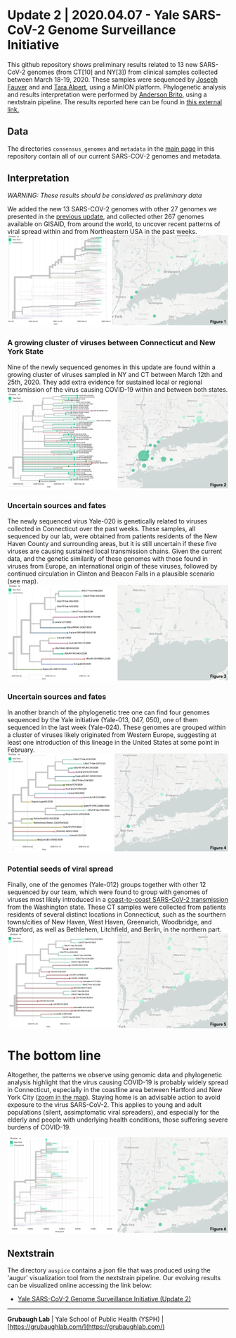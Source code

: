 # Update 2 | 2020.04.07 - Yale SARS-CoV-2 Genome Surveillance Initiative
This github repository shows preliminary results related to 13 new SARS-CoV-2 genomes (from CT[10] and NY[3]) from clinical samples collected between March 18-19, 2020. These samples were sequenced by [Joseph Fauver](https://twitter.com/JosephFauver) and and [Tara Alpert](https://twitter.com/tdalpert), using a MinION platform. Phylogenetic analysis and results interpretation were performed by [Anderson Brito](https://twitter.com/AndersonBrito_), using a nextstrain pipeline. The results reported here can be found in [this external link.](https://nextstrain.org/community/grubaughlab/CT-SARS-CoV-2/update2)


## Data
The directories `consensus_genomes` and `metadata` in the [main page](https://github.com/grubaughlab/CT-SARS-CoV-2) in this repository contain all of our current SARS-COV-2 genomes and metadata.

## Interpretation

*WARNING: These results should be considered as preliminary data*

We added the new 13 SARS-COV-2 genomes with other 27 genomes we presented in the [previous update](https://github.com/grubaughlab/CT-SARS-CoV-2/tree/master/update1), and collected other 267 genomes available on GISAID, from around the world, to uncover recent patterns of viral spread within and from Northeastern USA in the past weeks.
![big picture](Picture1.png)

### A growing cluster of viruses between Connecticut and New York State
Nine of the newly sequenced genomes in this update are found within a growing cluster of viruses sampled in NY and CT between March 12th and 25th, 2020. They add extra evidence for sustained local or regional transmission of the virus causing COVID-19 within and between both states.
![NY-CT clade](Picture2.png)

### Uncertain sources and fates
The newly sequenced virus Yale-020 is genetically related to viruses collected in Connecticut over the past weeks. These samples, all sequenced by our lab, were obtained from patients residents of the New Haven County and surrounding areas, but it is still uncertain if these five viruses are causing sustained local transmission chains. Given the current data, and the genetic similarity of these genomes with those found in viruses from Europe, an international origin of these viruses, followed by continued circulation in Clinton and Beacon Falls in a plausible scenario (see map).
![small CT clade](Picture3.png)

### Uncertain sources and fates
In another branch of the phylogenetic tree one can find four genomes sequenced by the Yale initiative (Yale-013, 047, 050), one of them sequenced in the last week (Yale-024). These genomes are grouped within a cluster of viruses likely originated from Western Europe, suggesting at least one introduction of this lineage in the United States at some point in February.
![European clade](Picture4.png)

### Potential seeds of viral spread
Finally, one of the genomes (Yale-012) groups together with other 12 sequenced by our team, which were found to group with genomes of viruses most likely introduced in a [coast-to-coast SARS-CoV-2 transmission](https://www.medrxiv.org/content/10.1101/2020.03.25.20043828v1) from the Washington state. These CT samples were collected from patients residents of several distinct locations in Connecticut, such as the sourthern towns/cities of New Haven, West Haven, Greenwich, Woodbridge, and Stratford, as well as Bethlehem, Litchfield, and Berlin, in the northern part.
![WA clade](Picture5.png)

# The bottom line
Altogether, the patterns we observe using genomic data and phylogenetic analysis highlight that the virus causing COVID-19 is probably widely spread in Connecticut, especially in the coastline area between Hartford and New York City ([zoom in the map](https://nextstrain.org/community/grubaughlab/CT-SARS-CoV-2/update2?f_update=Initial,Update01,Update02&m=div&p=grid&r=location)). Staying home is an advisable action to avoid exposure to the virus SARS-CoV-2. This applies to young and adult populations (silent, assimptomatic viral spreaders), and especially for the elderly and people with underlying health conditions, those suffering severe burdens of COVID-19.

![distribution](Picture6.png)

## Nextstrain

The directory `auspice` contains a json file that was produced using the 'augur' visualization tool from the nextstrain pipeline. Our evolving results can be visualized online accessing the link below:

* [Yale SARS-CoV-2 Genome Surveillance Initiative (Update 2)](https://nextstrain.org/community/grubaughlab/CT-SARS-CoV-2/update2)


---

**Grubaugh Lab** | Yale School of Public Health (YSPH) | [https://grubaughlab.com/](https://grubaughlab.com/)
